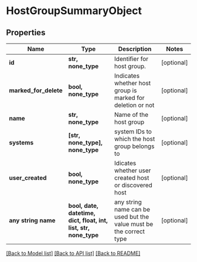 # HostGroupSummaryObject


## Properties
Name | Type | Description | Notes
------------ | ------------- | ------------- | -------------
**id** | **str, none_type** | Identifier for host group. | [optional] 
**marked_for_delete** | **bool, none_type** | Indicates whether host group is marked for deletion or not | [optional] 
**name** | **str, none_type** | Name of the host group | [optional] 
**systems** | **[str, none_type], none_type** | system IDs to which the host group belongs to | [optional] 
**user_created** | **bool, none_type** | Idicates whether user created host or discovered host | [optional] 
**any string name** | **bool, date, datetime, dict, float, int, list, str, none_type** | any string name can be used but the value must be the correct type | [optional]

[[Back to Model list]](../README.md#documentation-for-models) [[Back to API list]](../README.md#documentation-for-api-endpoints) [[Back to README]](../README.md)


